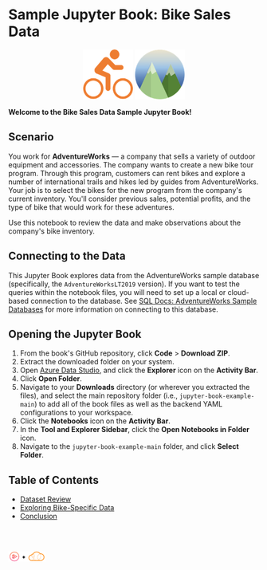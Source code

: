# Sample Jupyter Book: Bike Sales Data

<p align="center">
  <img
    width="100"
    height="100"
    src="bike.png"
  >
    <img
    width="100"
    height="100"
    src="mtns.png"
  >
</p>

**Welcome to the Bike Sales Data Sample Jupyter Book!**

## Scenario

You work for **AdventureWorks** — a company that sells a variety of outdoor equipment and accessories. The company wants to create a new bike tour program. Through this program, customers can rent bikes and explore a number of international trails and hikes led by guides from AdventureWorks. Your job is to select the bikes for the new program from the company's current inventory. You'll consider previous sales, potential profits, and the type of bike that would work for these adventures.

Use this notebook to review the data and make observations about the company's bike inventory.

## Connecting to the Data
This Jupyter Book explores data from the AdventureWorks sample database (specifically, the `AdventureWorksLT2019` version). If you want to test the queries within the notebook files, you will need to set up a local or cloud-based connection to the database. See [SQL Docs: AdventureWorks Sample Databases](https://docs.microsoft.com/en-us/sql/samples/adventureworks-install-configure?view=sql-server-ver16&tabs=ssmsEnsure) for more information on connecting to this database.

## Opening the Jupyter Book
 1. From the book's GitHub repository, click **Code** > **Download ZIP**.
 1. Extract the downloaded folder on your system.
 1. Open [Azure Data Studio](https://docs.microsoft.com/en-us/sql/azure-data-studio/download-azure-data-studio?view=sql-server-ver16), and click the **Explorer** icon on the **Activity Bar**.
 1. Click **Open Folder**.
 1. Navigate to your **Downloads** directory (or wherever you extracted the files), and select the main repository folder (i.e., `jupyter-book-example-main`) to add all of the book files as well as the backend YAML configurations to your workspace.
 1. Click the **Notebooks** icon on the **Activity Bar**.
 1. In the **Tool and Explorer Sidebar**, click the **Open Notebooks in Folder** icon.
 1. Navigate to the `jupyter-book-example-main` folder, and click **Select Folder**.

## Table of Contents
- [Dataset Review](dataset-review/readme.md)
- [Exploring Bike-Specific Data](exploring-bike-data/readme.md)
- [Conclusion](/conclusion.md)


<br>
</br>

![](acg-ps-page.png)
